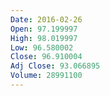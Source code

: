 ```yaml
---
Date: 2016-02-26
Open: 97.199997
High: 98.019997
Low: 96.580002
Close: 96.910004
Adj Close: 93.066895
Volume: 28991100
---
```

